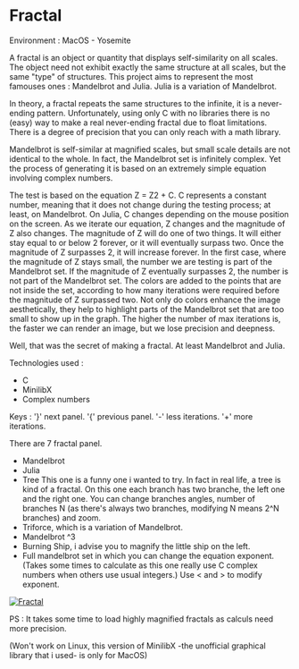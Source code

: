 # Fractal
Environment : MacOS - Yosemite

A fractal is an object or quantity that displays self-similarity on all scales. The object need not exhibit exactly the same structure at all scales, but the same "type" of structures. 
This project aims to represent the most famouses ones : Mandelbrot and Julia.
Julia is a variation of Mandelbrot.

In theory, a fractal repeats the same structures to the infinite, it is a never-ending pattern.
Unfortunately, using only C with no libraries there is no (easy) way to make a real never-ending fractal due to float limitations.
There is a degree of precision that you can only reach with a math library.

Mandelbrot is self-similar at magnified scales, but small scale details are not identical to the whole. In fact, the Mandelbrot set is infinitely complex.
Yet the process of generating it is based on an extremely simple equation involving complex numbers.

The test is based on the equation Z = Z2 +  C.
C represents a constant number, meaning that it does not change during the testing process; at least, on Mandelbrot. On Julia, C changes depending on the mouse position on the screen.
As we iterate our equation, Z changes and the magnitude of Z also changes. 
The magnitude of Z will do one of two things. 
It will either stay equal to or below 2 forever, or it will eventually surpass two. 
Once the magnitude of Z surpasses 2, it will increase forever. 
In the first case, where the magnitude of Z stays small, the number we are testing is part of the Mandelbrot set.
If the magnitude of Z eventually surpasses 2, the number is not part of the Mandelbrot set.
The colors are added to the points that are not inside the set, according to how many iterations were required before the magnitude of Z surpassed two. 
Not only do colors enhance the image aesthetically, they help to highlight parts of the Mandelbrot set that are too small to show up in the graph.
The higher the number of max iterations is, the faster we can render an image, but we lose precision and deepness.

Well, that was the secret of making a fractal. At least Mandelbrot and Julia.

Technologies used :
- C
- MinilibX
- Complex numbers

Keys :
'}' next panel.
'{' previous panel.
'-' less iterations.
'+' more iterations.

There are 7 fractal panel.
- Mandelbrot
- Julia
- Tree
  This one is a funny one i wanted to try. In fact in real life, a tree is kind of a fractal.
  On this one each branch has two branche, the left one and the right one.
  You can change branches angles, number of branches N (as there's always two branches, modifying N means 2^N branches) and zoom.
- Triforce, which is a variation of Mandelbrot.
- Mandelbrot ^3
- Burning Ship, i advise you to magnify the little ship on the left.
- Full mandelbrot set in which you can change the equation exponent. (Takes some times to calculate as this one really use C complex numbers when others use usual integers.)
  Use < and > to modify exponent.

[![Fractal](http://img.youtube.com/vi/nKS6YQt9B0U/1.jpg)](https://youtu.be/nKS6YQt9B0U "Fractal")

PS : It takes some time to load highly magnified fractals as calculs need more precision. 

(Won't work on Linux, this version of MinilibX -the unofficial graphical library that i used- is only for MacOS)
